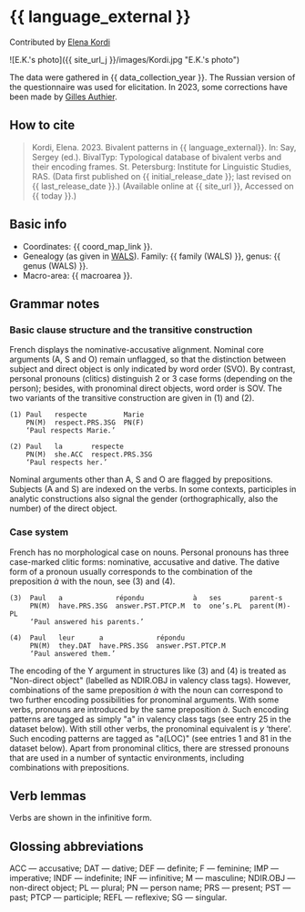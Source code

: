 # {{ language_external }}
Contributed by [Elena Kordi](https://iling.spb.ru/persons/kordi-elena-evgenevna)

![E.K.'s photo]({{ site_url_j }}/images/Kordi.jpg "E.K.'s photo")

The data were gathered in {{ data_collection_year }}. The Russian version of the questionnaire was used for elicitation. In 2023, some corrections have been made by [Gilles Authier](https://ephe.academia.edu/GillesAuthier).

## How to cite
> Kordi, Elena. 2023. Bivalent patterns in {{ language_external}}. 
> In: Say, Sergey (ed.). BivalTyp: Typological database of bivalent verbs and their encoding frames. 
> St. Petersburg: Institute for Linguistic Studies, RAS. (Data first published on {{ initial_release_date }}; 
> last revised on {{ last_release_date }}.) (Available online at {{ site_url }}, Accessed on {{ today }}.)

## Basic info
- Coordinates: {{ coord_map_link }}.
- Genealogy (as given in [WALS](https://wals.info/)). Family: {{ family (WALS) }}, genus: {{ genus (WALS) }}.
- Macro-area: {{ macroarea }}.

## Grammar notes

### Basic clause structure and the transitive construction

French displays the nominative-accusative alignment. Nominal core arguments (A, S and O) remain unflagged, so that the distinction between subject and direct object is only indicated by word order (SVO). By contrast, personal pronouns (clitics) distinguish 2 or 3 case forms (depending on the person); besides, with pronominal direct objects,  word order is SOV. The two variants of the transitive construction are given in (1) and (2). 

```
(1) Paul   respecte         Marie
    PN(M)  respect.PRS.3SG  PN(F)
    ‘Paul respects Marie.’

(2) Paul   la       respecte
    PN(M)  she.ACC  respect.PRS.3SG
    ‘Paul respects her.’

```

Nominal arguments other than A, S and O are flagged by prepositions. Subjects (A and S) are indexed on the verbs. In some contexts, participles in analytic constructions also signal the gender (orthographically, also the number) of the direct object. 

### Case system

French has no morphological case on nouns. Personal pronouns has three case-marked clitic forms: nominative, accusative and dative. The dative form of a pronoun usually corresponds to the combination of the preposition *à* with the noun, see (3) and (4).

```
(3)  Paul   a             répondu            à   ses       parent-s
     PN(M)  have.PRS.3SG  answer.PST.PTCP.M  to  one’s.PL  parent(M)-PL
     ‘Paul answered his parents.’

(4)  Paul   leur      a             répondu
     PN(M)  they.DAT  have.PRS.3SG  answer.PST.PTCP.M
     ‘Paul answered them.’
```

The encoding of the Y argument in structures like (3) and (4) is treated as "Non-direct object" (labelled as NDIR.OBJ in valency class tags). However, combinations of the same preposition *à* with the noun can correspond to two further encoding possibilities for pronominal arguments. With some verbs, pronouns are introduced by the same preposition *à*. Such encoding patterns are tagged as simply "a" in valency class tags (see entry 25 in the dataset below). With still other verbs, the pronominal equivalent is *y* ‘there’. Such encoding patterns are tagged as "a(LOC)" (see entries 1 and 81 in the dataset below). Apart from pronominal clitics, there are stressed pronouns that are used in a number of syntactic environments, including combinations with prepositions.

## Verb lemmas

Verbs are shown in the infinitive form.

## Glossing abbreviations
ACC — accusative; DAT — dative; DEF — definite; F — feminine; IMP — imperative; INDF — indefinite; INF — infinitive; M — masculine; NDIR.OBJ — non-direct object; PL — plural; PN — person name; PRS — present; PST — past; PTCP — participle; REFL — reflexive; SG — singular.
